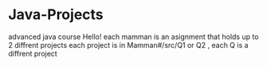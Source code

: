 # Java-Projects
advanced java course 
Hello!
each mamman is an asignment that holds up to 2 diffrent projects
each project is in Mamman#/src/Q1 or Q2 , each Q is a diffrent project
